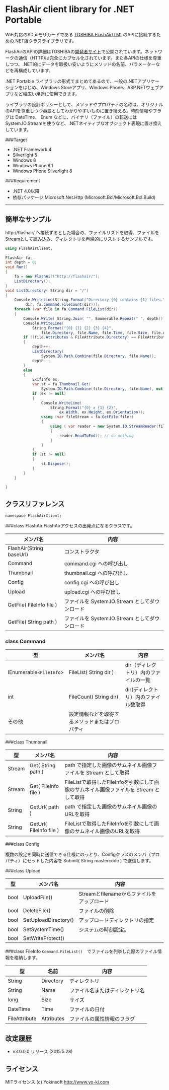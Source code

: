 ﻿FlashAir client library for .NET Portable
===================

WiFi対応のSDメモリカードである [TOSHIBA FlashAir(TM)](http://www.toshiba.co.jp/p-media/flashair/) のAPIに接続するための.NET版クラスライブラリです。

FlashAirのAPIの詳細はTOSHIBAの[開発者サイト](https://flashair-developers.com/ja/)で公開されています。ネットワークの通信（HTTP)は完全にカプセル化されています。また各APIの仕様を尊重しつつ、.NET的にデータを取扱い安いようにメソッドの名前、パラメーターなどを再構成しています。

.NET Portable ライブラリの形式でまとめてあるので、一般の.NETアプリケーションをはじめ、Windows Storeアプリ、Windows Phone、ASP.NETウェブアプリなど幅広い用途に使用できます。

ライブラリの設計ポリシーとして、メソッドやプロパティの名称は、オリジナルのAPIを尊重しつつ英語としてわかりやすいものに置き換える。時刻情報やフラグは DateTime、 Enum などに、バイナリ（ファイル）の転送には System.IO.Streamを使うなど、.NETネイティブなオブジェクト表現に置き換えしています。

###Target
- .NET Framework 4
- Silverlight 5
- Windows 8
- Windows Phone 8.1
- Windows Phone Silverlight 8

###Requirement
- .NET 4.0以降
- 依存パッケージ Microsoft.Net.Http (Microsoft.Bcl/Microsoft.Bcl.Build)

----------

簡単なサンプル
------------
http://flashair/ へ接続するとした場合の、ファイルリストを取得、ファイルをStreamとして読み込み、ディレクトリを再帰的にリストするサンプルです。
```cs
using FlashAirClient;
...
FlashAir fa;
int depth = 0;
void Run()
{
	fa = new FlashAir("http://flashair/");
	ListDirectory();
}
void ListDirectory( String dir = "/")
{
    Console.WriteLine(String.Format("Directory {0} contains {1} files.",
	     dir, fa.Command.FileCount(dir)));
    foreach (var file in fa.Command.FileList(dir))
    {
        Console.Write( String.Join( "", Enumerable.Repeat(" ", depth)));
        Console.WriteLine(
            String.Format("{0} {1} {2} {3} {4}", 
	            file.Directory, file.Name, file.Time, file.Size, file.Attributes));
        if ((file.Attributes & FileAttribute.Directory) == FileAttribute.Directory)
        {
            depth++;
            ListDirectory(
	            System.IO.Path.Combine(file.Directory, file.Name));
            depth--;
        }
        else
        {
            ExifInfo ex;
            var st = fa.Thumbnail.Get(
	            System.IO.Path.Combine(file.Directory, file.Name), out ex);
            if (ex != null)
            {
                Console.WriteLine(
	                String.Format("{0} x {1} {2}", 
		                ex.Width, ex.Height, ex.Orientation));
                using (var fileStream = fa.GetFile(file))
                {
                    using ( var reader = new System.IO.StreamReader(fileStream))
                    {
                        reader.ReadToEnd(); // do nothing
                    }
                }
            }
            if (st != null)
            {
                st.Dispose();
            }
        }
    }

}
```
クラスリファレンス
---------------------
`namespace FlashAirClient;`

###class FlashAir
FlashAirアクセスの出発点になるクラスです。

メンバ名                          | 内容
--------------------------------|----------------
FlashAir(String baseUrl)	| コンストラクタ
Command                         | command.cgi への呼び出し
Thumbnail                       | thumbnail.cgi への呼び出し
Config                          | config.cgi への呼び出し
Upload                          | upload.cgi への呼び出し
GetFile( FileInfo file )        | ファイルを System.IO.Stream としてダウンロード
GetFile( String path )          | ファイルを System.IO.Stream としてダウンロード


### class Command

型                          | メンバ名 | 内容
--------------------------------|----------------|----
IEnumerable`<FileInfo`> 		| FileList( String dir ) | dir（ディレクトリ）内のファイルの一覧
int						| FileCount( String dir) | dir(ディレクトリ）内のファイル数取得
その他 | 設定情報などを取得するメソッドまたはプロパティ

###class Thumbnail

型                          | メンバ名 | 内容
--------------------------------|----------------|----
Stream | Get( String path ) | path で指定した画像のサムネイル画像ファイルを Stream として取得
Stream | Get( FileInfo file ) | FileListで取得したFileInfoを引数にして画像のサムネイル画像ファイルを Stream として取得
String | GetUrl( path ) | path で指定した画像のサムネイル画像のURLを取得
String | GetUrl( FileInfo file ) | FileListで取得したFileInfoを引数にして画像のサムネイル画像のURLを取得
###class Config

複数の設定を同時に送信できる仕様にのっとり、Configクラスのメンバ（プロパティ）にセットした内容を Submit( String mastercode ) で送信します。

###class Upload

型                          | メンバ名 | 内容
--------------------------------|----------------|----
bool | UploadFile() | Streamとfilenameからファイルをアップロード
bool | DeleteFile() | ファイルの削除
bool | SetUploadDirectory() | アップロードディレクトリの指定
bool | SetSystemTime() | システムの時刻設定。
bool | SetWriteProtect()| 
###class FileInfo
`Command.FileList()`　でファイルを列挙した際のファイル情報を格納します。

型		| 名前	| 内容
----------------|-------|------------
String		| Directory | ディレクトリ
String		| Name	| ファイル名またはディレクトリ名
long		| Size	| サイズ
DateTime	| Time	| ファイルの日付
FileAttribute	| Attributes	| ファイルの属性情報のフラグ

改定履歴
-------------
-  v3.0.0.0 リリース (2015.5.28)

ライセンス
-------------
MITライセンス
(c) Yokinsoft http://www.yo-ki.com
